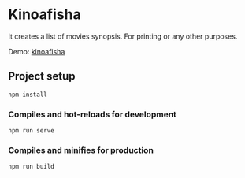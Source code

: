 # Kinoafisha

It creates a list of movies synopsis. For printing or any other purposes.

Demo: [kinoafisha](https://arbaev.com/kinoafisha/)

## Project setup

```
npm install
```

### Compiles and hot-reloads for development

```
npm run serve
```

### Compiles and minifies for production

```
npm run build
```
